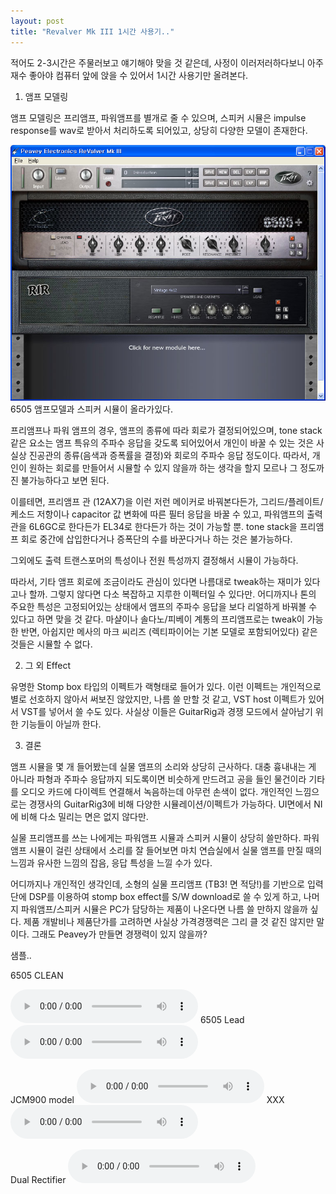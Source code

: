 ```yaml
---
layout: post
title: "Revalver Mk III 1시간 사용기.."
---
```


적어도 2-3시간은 주물러보고 얘기해야 맞을 것 같은데, 사정이 이러저러하다보니 아주 재수 좋아야 컴퓨터 앞에 앉을 수 있어서 1시간 사용기만 올려본다.

1. 앰프 모델링

앰프 모델링은 프리앰프, 파워앰프를 별개로 줄 수 있으며, 스피커 시뮬은 impulse response를 wav로 받아서 처리하도록 되어있고, 상당히 다양한 모델이 존재한다.

![image](/assets/images/fc502904e88bded6a8dd18d8faa7d126.jpg)6505 앰프모델과 스피커 시뮬이 올라가있다.



프리앰프나 파워 앰프의 경우, 앰프의 종류에 따라 회로가 결정되어있으며, tone stack 같은 요소는 앰프 특유의 주파수 응답을 갖도록 되어있어서 개인이 바꿀 수 있는 것은 사실상 진공관의 종류(음색과 증폭률을 결정)와 회로의 주파수 응답 정도이다. 따라서, 개인이 원하는 회로를 만들어서 시뮬할 수 있지 않을까 하는 생각을 할지 모르나 그 정도까진 불가능하다고 보면 된다. 

이를테면, 프리앰프 관 (12AX7)을 이런 저런 메이커로 바꿔본다든가, 그리드/플레이트/케소드 저항이나 capacitor 값 변화에 따른 필터 응답을 바꿀 수 있고, 파워앰프의 출력관을 6L6GC로 한다든가 EL34로 한다든가 하는 것이 가능할 뿐. tone stack을 프리앰프 회로 중간에 삽입한다거나 증폭단의 수를 바꾼다거나 하는 것은 불가능하다.

그외에도 출력 트랜스포머의 특성이나 전원 특성까지 결정해서 시뮬이 가능하다.

따라서, 기타 앰프 회로에 조금이라도 관심이 있다면 나름대로 tweak하는 재미가 있다고나 할까. 그렇지 않다면 다소 복잡하고 지루한 이펙터일 수 있다만. 어디까지나 톤의 주요한 특성은 고정되어있는 상태에서 앰프의 주파수 응답을 보다 리얼하게 바꿔볼 수 있다고 하면 맞을 것 같다. 마샬이나 솔다노/피베이 계통의 프리앰프로는 tweak이 가능한 반면, 아쉽지만 메사의 마크 씨리즈 (렉티파이어는 기본 모델로 포함되어있다) 같은 것들은 시뮬할 수 없다.

2. 그 외 Effect

유명한 Stomp box 타입의 이펙트가 랙형태로 들어가 있다. 이런 이펙트는 개인적으로 별로 선호하지 않아서 써보진 않았지만, 나름 쓸 만할 것 같고, VST host 이펙트가 있어서 VST를 넣어서 쓸 수도 있다. 사실상 이들은 GuitarRig과 경쟁 모드에서 살아남기 위한 기능들이 아닐까 한다.

3. 결론

앰프 시뮬을 몇 개 들어봤는데 실물 앰프의 소리와 상당히 근사하다. 대충 흉내내는 게 아니라 파형과 주파수 응답까지 되도록이면 비슷하게 만드려고 공을 들인 물건이라 기타를 오디오 카드에 다이렉트 연결해서 녹음하는데 아무런 손색이 없다. 개인적인 느낌으로는 경쟁사의 GuitarRig3에 비해 다양한 시뮬레이션/이펙트가 가능하다. UI면에서 NI에 비해 다소 밀리는 면은 없지 않다만.

실물 프리앰프를 쓰는 나에게는 파워앰프 시뮬과 스피커 시뮬이 상당히 쓸만하다. 파워앰프 시뮬이 걸린 상태에서 소리를 잘 들어보면 마치 연습실에서 실물 앰프를 만질 때의 느낌과 유사한 느낌의 잡음, 응답 특성을 느낄 수가 있다.

어디까지나 개인적인 생각인데, 소형의 실물 프리앰프 (TB3! 면 적당!)를 기반으로 입력단에 DSP를 이용하여 stomp box effect를 S/W download로 쓸 수 있게 하고, 나머지 파워앰프/스피커 시뮬은 PC가 담당하는 제품이 나온다면 나름 쓸 만하지 않을까 싶다. 제품 개발비나 제품단가를 고려하면 사실상 가격경쟁력은 그리 클 것 같진 않지만 말이다. 그래도 Peavey가 만들면 경쟁력이 있지 않을까?

샘플..

6505 CLEAN

<audio src="/assets/images/6e537fc3cc8d88a3d9b4834c6085e945.mp3" controls preload></audio>
6505 Lead
<audio src="/assets/images/0ecc43af32054eaf26ef651879b489f9.mp3" controls preload></audio>

JCM900 model
<audio src="/assets/images/310082964aa6e0888dd1d47ae405c21e.mp3" controls preload></audio>
XXX
<audio src="/assets/images/9b9082c9aabd97bfe9fa097da5bded96.mp3" controls preload></audio>

Dual Rectifier
<audio src="/assets/images/0f00692880b1956eda3656a1d9359f55.mp3" controls preload></audio>



